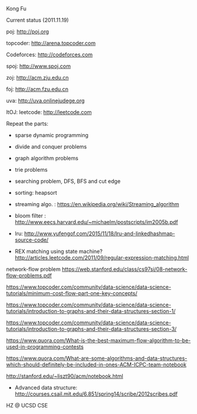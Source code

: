 
Kong Fu 


Current status (2011.11.19)

poj: http://poj.org

topcoder: http://arena.topcoder.com 

Codeforces: http://codeforces.com 

spoj: http://www.spoj.com 

zoj: http://acm.zju.edu.cn 

foj: http://acm.fzu.edu.cn

uva: http://uva.onlinejudege.org  

ltOJ: leetcode: http://leetcode.com 


Repeat the parts: 

- sparse dynamic programming 

- divide and conquer problems 

- graph algorithm problems

- trie problems

- searching problem, DFS, BFS and cut edge

- sorting: heapsort 

- streaming algo. : https://en.wikipedia.org/wiki/Streaming_algorithm 

- bloom filter : http://www.eecs.harvard.edu/~michaelm/postscripts/im2005b.pdf 

- lru: http://www.yufengof.com/2015/11/18/lru-and-linkedhashmap-source-code/ 


- REX matching using state machine? http://articles.leetcode.com/2011/09/regular-expression-matching.html


network-flow problem https://web.stanford.edu/class/cs97si/08-network-flow-problems.pdf

https://www.topcoder.com/community/data-science/data-science-tutorials/minimum-cost-flow-part-one-key-concepts/
 
https://www.topcoder.com/community/data-science/data-science-tutorials/introduction-to-graphs-and-their-data-structures-section-1/

https://www.topcoder.com/community/data-science/data-science-tutorials/introduction-to-graphs-and-their-data-structures-section-3/

https://www.quora.com/What-is-the-best-maximum-flow-algorithm-to-be-used-in-programming-contests 

https://www.quora.com/What-are-some-algorithms-and-data-structures-which-should-definitely-be-included-in-ones-ACM-ICPC-team-notebook

http://stanford.edu/~liszt90/acm/notebook.html

- Advanced data structure: http://courses.csail.mit.edu/6.851/spring14/scribe/2012scribes.pdf

HZ @ UCSD CSE 


